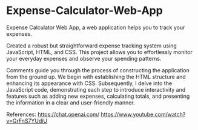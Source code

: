 # Expense-Calculator-Web-App
Expense Calculator Web App, a web application helps you to track your expenses.

Created a robust but straightforward expense tracking system using JavaScript, HTML, and CSS. This project allows you to effortlessly monitor your everyday expenses and observe your spending patterns.

Comments guide you through the process of constructing the application from the ground up. We begin with establishing the HTML structure and enhancing its appearance with CSS. Subsequently, I delve into the JavaScript code, demonstrating each step to introduce interactivity and features such as adding new expenses, calculating totals, and presenting the information in a clear and user-friendly manner.

References:
https://chat.openai.com/
https://www.youtube.com/watch?v=GrFnS7YUdiU
